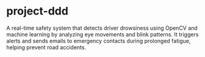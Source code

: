 # project-ddd
A real-time safety system that detects driver drowsiness using OpenCV and machine learning by analyzing eye movements and blink patterns. It triggers alerts and sends emails to emergency contacts during prolonged fatigue, helping prevent road accidents.
